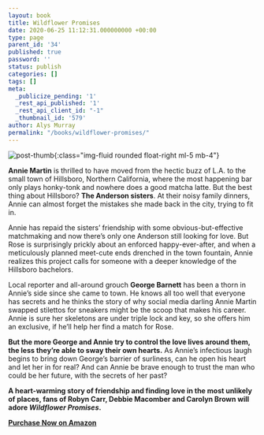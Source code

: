```yaml
---
layout: book
title: Wildflower Promises
date: 2020-06-25 11:12:31.000000000 +00:00
type: page
parent_id: '34'
published: true
password: ''
status: publish
categories: []
tags: []
meta:
  _publicize_pending: '1'
  _rest_api_published: '1'
  _rest_api_client_id: "-1"
  _thumbnail_id: '579'
author: Alys Murray
permalink: "/books/wildflower-promises/"
---
```

![post-thumb]({{site.baseurl}}/assets/images/portfolio/magnolia_sisters.jpg){:class="img-fluid rounded float-right ml-5 mb-4"}

**Annie Martin** is thrilled to have moved from the hectic buzz of L.A. to the small town of Hillsboro, Northern California, where the most happening bar only plays honky-tonk and nowhere does a good matcha latte. But the best thing about Hillsboro? **The Anderson sisters**. At their noisy family dinners, Annie can almost forget the mistakes she made back in the city, trying to fit in.  
 
Annie has repaid the sisters’ friendship with some obvious-but-effective matchmaking and now there’s only one Anderson still looking for love. But Rose is surprisingly prickly about an enforced happy-ever-after, and when a meticulously planned meet-cute ends drenched in the town fountain, Annie realizes this project calls for someone with a deeper knowledge of the Hillsboro bachelors.  
 
Local reporter and all-around grouch **George Barnett** has been a thorn in Annie’s side since she came to town. He knows all too well that everyone has secrets and he thinks the story of why social media darling Annie Martin swapped stilettos for sneakers might be the scoop that makes his career. Annie is sure her skeletons are under triple lock and key, so she offers him an exclusive, if he’ll help her find a match for Rose.  
 
**But the more George and Annie try to control the love lives around them, the less they’re able to sway their own hearts.** As Annie’s infectious laugh begins to bring down George’s barrier of surliness, can he open his heart and let her in for real? And can Annie be brave enough to trust the man who could be her future, with the secrets of her past?  
 
**A heart-warming story of friendship and finding love in the most unlikely of places, fans of Robyn Carr, Debbie Macomber and Carolyn Brown will adore  _Wildflower Promises_.**

**[Purchase Now on Amazon](https://www.amazon.com/gp/product/B089T6L1JT/ref=dbs_a_def_rwt_bibl_vppi_i2)**

